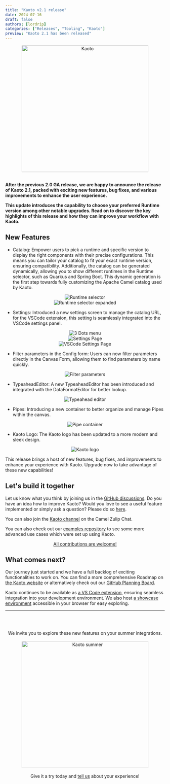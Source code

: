 ```yaml
---
title: "Kaoto v2.1 release"
date: 2024-07-16
draft: false
authors: [lordrip]
categories: ["Releases", "Tooling", "Kaoto"]
preview: "Kaoto 2.1 has been released"
---
```


<div style="text-align: center">
  <img src="cover.png" alt="Kaoto" height="400"/>
</div>

<br/><strong>
After the previous 2.0 GA release, we are happy to announce the release of Kaoto 2.1, packed with exciting new features, bug fixes, and various improvements to enhance the user experience.

This update introduces the capability to choose your preferred Runtime version among other notable upgrades. Read on to discover the key highlights of this release and how they can improve your workflow with Kaoto.
</strong>

## New Features

- Catalog: Empower users to pick a runtime and specific version to display the right components with their precise configurations. This means you can tailor your catalog to fit your exact runtime version, ensuring compatibility. Additionally, the catalog can be generated dynamically, allowing you to show different runtimes in the Runtime selector, such as Quarkus and Spring Boot. This dynamic generation is the first step towards fully customizing the Apache Camel catalog used by Kaoto.

<div style="text-align: center">
  <img src="runtime-selector.png" alt="Runtime selector"/>
</div>

<div style="text-align: center">
  <img src="runtime-selector-expanded.png" alt="Runtime selector expanded"/>
</div>

- Settings: Introduced a new settings screen to manage the catalog URL, for the VSCode extension, this setting is seamlessly integrated into the VSCode settings panel.

<div style="text-align: center">
  <img src="dots-menu.png" alt="3 Dots menu"/>
</div>

<div style="text-align: center">
  <img src="settings-page.png" alt="Settings Page"/>
</div>

<div style="text-align: center">
  <img src="vscode-settings-page.png" alt="VSCode Settings Page"/>
</div>

- Filter parameters in the Config form: Users can now filter parameters directly in the Canvas Form, allowing them to find parameters by name quickly.

<div style="text-align: center">
  <img src="filter-parameters.png" alt="Filter parameters"/>
</div>

- TypeaheadEditor: A new TypeaheadEditor has been introduced and integrated with the DataFormatEditor for better lookup.

<div style="text-align: center">
  <img src="typeahead.png" alt="Typeahead editor"/>
</div>

- Pipes: Introducing a new container to better organize and manage Pipes within the canvas.

<div style="text-align: center">
  <img src="pipe-container.png" alt="Pipe container"/>
</div>

- Kaoto Logo: The Kaoto logo has been updated to a more modern and sleek design.

<div style="text-align: center">
  <img src="kaoto-logo.png" alt="Kaoto logo"/>
</div>


This release brings a host of new features, bug fixes, and improvements to enhance your experience with Kaoto. Upgrade now to take advantage of these new capabilities!

## Let's build it together

Let us know what you think by joining us in the [GitHub discussions](https://github.com/orgs/KaotoIO/discussions). Do you have an idea how to improve Kaoto? Would you love to see a useful feature implemented or simply ask a question? Please do so [here](https://github.com/KaotoIO/kaoto/issues/new/choose).

You can also join the [Kaoto channel](https://camel.zulipchat.com/#narrow/stream/441302-kaoto) on the Camel Zulip Chat.

You can also check out our [examples repository](https://github.com/KaotoIO/kaoto-examples) to see some more advanced use cases which were set up using Kaoto.

<div style="text-align: center">
  <ins>All contributions are welcome!</ins>
</div>

## What comes next?

Our journey just started and we have a full backlog of exciting functionalities to work on. You can find a more comprehensive Roadmap on [the Kaoto website](https://www.kaoto.io/roadmap/) or alternatively check out our [GitHub Planning Board](https://github.com/orgs/KaotoIO/projects/14/views/1).

Kaoto continues to be available as [a VS Code extension](https://marketplace.visualstudio.com/items?itemName=redhat.vscode-kaoto), ensuring seamless integration into your development environment. We also host [a showcase environment](https://kaotoio.github.io/kaoto/) accessible in your browser for easy exploring.

---
<br/><br/>
<div style="text-align: center">
We invite you to explore these new features on your summer integrations.
<br/><br/>
  <img src="kaoto-summer.png" alt="Kaoto summer" height="400"/>
<br/><br/>
Give it a try today and <a href="https://github.com/orgs/KaotoIO/discussions">tell us</a> about your experience!
</div>
